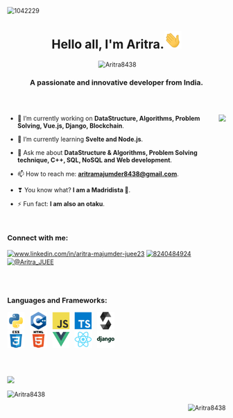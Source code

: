 ![1042229](https://github.com/Aritra8438/Aritra8438/assets/64671908/476ac1e5-6d0b-4abd-aabf-965ba676f622)
<h1 align="center">Hello all, I'm Aritra.<img src="https://raw.githubusercontent.com/ptyadana/ptyadana/master/wave.gif" alt="python3" width="40" height="40"/></h1>
<p align="center">&nbsp;<img align="center" src="https://github-stats-alpha.vercel.app/api?username=Aritra8438&cc=504&tc=BD2&ic=EC3&bc=000" alt="Aritra8438" /></p>
<h3 align="center">A passionate and innovative developer from India.</h3>

<br><br>

<img src="https://github.com/Aritra8438/Aritra8438/assets/64671908/ec3f4170-4932-4aba-8164-adf32ac50ba9" height=280 align="right">

- 🔭 I’m currently working on **DataStructure, Algorithms, Problem Solving, Vue.js, Django, Blockchain**.

- 🌱 I’m currently learning **Svelte and Node.js**.

- 💬 Ask me about **DataStructure & Algorithms, Problem Solving technique, C++, SQL, NoSQL and Web development**.

- 📫 How to reach me: **aritramajumder8438@gmail.com**.

- ❣ You know what? **I am a Madridista 🤍**.

- ⚡ Fun fact: **I am also an otaku**.

<br>

<h3 align="left">Connect with me:</h3>
<p align="left">
<a href="https://www.linkedin.com/in/aritra-majumder-juee23" target="blank"><img align="center" src="https://raw.githubusercontent.com/rahuldkjain/github-profile-readme-generator/master/src/images/icons/Social/linked-in-alt.svg" alt="www.linkedin.com/in/aritra-majumder-juee23" height="30" width="40" /></a>
<a href="https://api.whatsapp.com/send?phone=8240484924" target="blank"><img align="center" src="https://raw.githubusercontent.com/rahuldkjain/github-profile-readme-generator/master/src/images/icons/Social/whatsapp.svg" alt="8240484924" height="30" width="40" /></a>
<a href="https://t.me/Aritra_JUEE" target="blank"><img align="center" src="https://upload.wikimedia.org/wikipedia/commons/thumb/8/82/Telegram_logo.svg/2048px-Telegram_logo.svg.png" alt="@Aritra_JUEE" height="30" width="30" /></a>
  
  <br><br>

<h3 align="left">Languages and Frameworks:</h3>
<p align="left"> 
<a> <img src="https://raw.githubusercontent.com/devicons/devicon/master/icons/python/python-original.svg" alt="python3" width="40" height="40"/> </a> &nbsp <a> <img src="https://raw.githubusercontent.com/devicons/devicon/master/icons/cplusplus/cplusplus-original.svg" alt="cplusplus" width="40" height="40"/> </a>&nbsp<a> <img src="https://raw.githubusercontent.com/devicons/devicon/master/icons/javascript/javascript-original.svg" alt="JavaScript" width="40" height="40"/> </a>&nbsp<a> <img src="https://raw.githubusercontent.com/devicons/devicon/master/icons/typescript/typescript-original.svg" alt="Typescript" width="40" height="40"/> </a>&nbsp<a> <img src="https://raw.githubusercontent.com/devicons/devicon/master/icons/solidity/solidity-original.svg" alt="Solidity" width="40" height="40"/> </a><br><a> <img src="https://raw.githubusercontent.com/devicons/devicon/master/icons/css3/css3-original-wordmark.svg" alt="css3" width="40" height="40"/> </a>&nbsp<a> <img src="https://raw.githubusercontent.com/devicons/devicon/master/icons/html5/html5-original-wordmark.svg" alt="html5" width="40" height="40"/> </a>&nbsp<a> <img src="https://raw.githubusercontent.com/devicons/devicon/master/icons/vuejs/vuejs-original.svg" alt="VueJS" width="40" height="40"/> </a>&nbsp<a> <img src="https://raw.githubusercontent.com/devicons/devicon/master/icons/react/react-original.svg" alt="ReactJS" width="40" height="40"/> </a>&nbsp<a> <img src="https://raw.githubusercontent.com/devicons/devicon/master/icons/django/django-plain-wordmark.svg" alt="django" width="40" height="40"/> </a>
  
  <br><br>

![](https://github-readme-activity-graph.cyclic.app/graph?username=Aritra8438&custom_title=Aritra%27s%20GitHub%20Activity%20Graph&bg_color=faedca&color=f2242b&line=f2242b&point=f2242b&area=true&hide_border=false)
<div>  
<p>&nbsp;<img align="left" src="https://github-readme-stats.vercel.app/api?username=Aritra8438&show_icons=true&locale=en&theme=moltack" alt="Aritra8438" /></p>
</div>

<p><img src="https://github-readme-streak-stats.herokuapp.com/?user=Aritra8438&theme=gruvbox-light" alt="Aritra8438" align="right" /></p>






